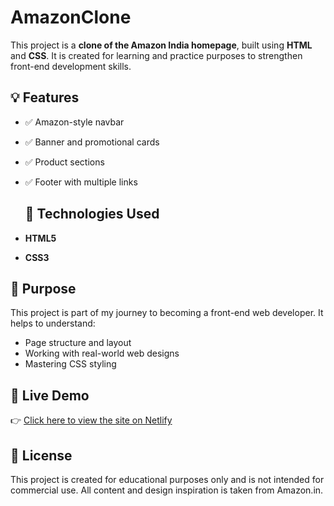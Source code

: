 # AmazonClone
This project is a **clone of the Amazon India homepage**, built using **HTML** and **CSS**. It is created for learning and practice purposes to strengthen front-end development skills.

## 💡 Features
- ✅ Amazon-style navbar
- ✅ Banner and promotional cards
- ✅ Product sections
- ✅ Footer with multiple links

  ## 🚀 Technologies Used

- **HTML5**
- **CSS3**
  
  
## 🎯 Purpose
This project is part of my journey to becoming a front-end web developer. It helps to understand:
- Page structure and layout
- Working with real-world web designs
- Mastering CSS styling

## 🔗 Live Demo
 👉 [Click here to view the site on Netlify](amazonclonewebpage.netlify.app)
  
## 📃 License
This project is created for educational purposes only and is not intended for commercial use. All content and design inspiration is taken from Amazon.in.


